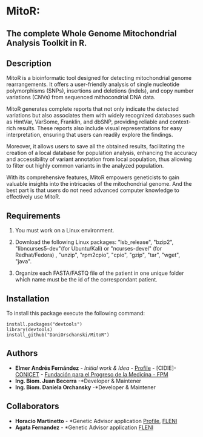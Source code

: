 # MitoR: 
## The complete Whole Genome Mitochondrial Analysis Toolkit in R.

## Description
MitoR is a bioinformatic tool designed for detecting mitochondrial genome rearrangements. It offers a user-friendly analysis of single nucleotide polymorphisms (SNPs), insertions and deletions (indels), and copy number variations (CNVs) from sequenced mithocondrial DNA data. 

MitoR generates complete reports that not only indicate the detected variations but also associates them with widely recognized databases such as HmtVar, VarSome, Franklin, and dbSNP, providing reliable and context-rich results. These reports also include visual representations for easy interpretation, ensuring that users can readily explore the findings.

Moreover, it allows users to save all the obtained results, facilitating the creation of a local database for population analysis, enhancing the accuracy and accessibility of variant annotation from local population, thus allowing to filter out highly common variants in the analyzed population.
 
With its comprehensive features, MitoR empowers geneticists to gain valuable insights into the intricacies of the mitochondrial genome.
And the best part is that users do not need advanced computer knowledge to effectively use MitoR.

## Requirements
1. You must work on a Linux environment.
   
3. Download the following Linux packages: "lsb_release", "bzip2", "libncurses5-dev"(for Ubuntu/Kali) or "ncurses-devel" (for Redhat/Fedora) , "unzip", "rpm2cpio", "cpio", "gzip", "tar", "wget", "java".
   
4. Organize each FASTA/FASTQ file of the patient in one unique folder which name must be the id of the correspondant patient.


## Installation
To install this package execute the following command: 

```
install.packages("devtools")
library(devtools)
install_github("DaniOrschanski/MitoR")
```
## Authors
* **Elmer Andrés Fernández** - *Initial work & Idea* - [Profile](https://www.researchgate.net/profile/Elmer_Fernandez) - [CIDIE]- [CONICET](http://www.conicet.gov.ar) - [Fundación para el Progreso de la Medicina - FPM](https://fpmlab.org.ar/)
* **Ing. Biom. Juan Becerra** -*Developer & Maintener
* **Ing. Biom. Daniela Orchansky** -*Developer & Maintener
## Collaborators
* **Horacio Martinetto** - *Genetic Advisor application [Profile](https://www.fleni.org.ar/profesionales/martinetto-horacio/), [FLENI](https://www.fleni.org.ar/)
* **Agata Fernandez** - *Genetic Advisor application [FLENI](https://www.fleni.org.ar/)

